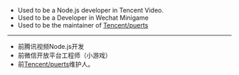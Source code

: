 * Used to be a Node.js developer in Tencent Video. 
* Used to be a Developer in Wechat Minigame
* Used to be the maintainer of [Tencent/puerts](https://github.com/Tencent/puerts)

---------
* 前腾讯视频Node.js开发
* 前微信开放平台工程师（小游戏）
* 前[Tencent/puerts](https://github.com/Tencent/puerts)维护人。
